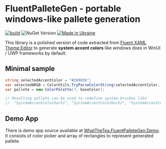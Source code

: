 # FluentPalleteGen - portable windows-like pallete generation

[![build](https://github.com/WhatTheTea/WhatTheTea.FluentPalleteGen/actions/workflows/publish.yml/badge.svg)](https://github.com/WhatTheTea/WhatTheTea.FluentPalleteGen/actions/workflows/publish.yml)
![NuGet Version](https://img.shields.io/nuget/v/WhatTheTea.FluentPalleteGen)
[![Made in Ukraine](https://img.shields.io/badge/made_in-Ukraine-ffd700.svg?labelColor=0057b7)](https://stand-with-ukraine.pp.ua)

This library is a polished version of code extracted from [Fluent XAML Theme Editor](https://github.com/Microsoft/fluent-xaml-theme-editor) to generate **system accent colors** like windows does in WinUI / UWP frameworks by default.

## Minimal sample

```csharp
string selectedAccentColor = "#29903b";
var selectedARGB = ColorUtils.TryParseColorString(selectedAccentColor, out var baseColor);
var pallete = new ColorPalette(7, baseColor);

// Resulting pallete can be used to redefine system brushes like 
//  "SystemAccentColorDark1", "SystemAccentColorDark2", "SystemAccentColorDark3" . . .
```

## Demo App

There is demo app source available at [WhatTheTea.FluentPalleteGen.Demo](WhatTheTea.FluentPalleteGen.Demo/). It consists of color picker and array of rectangles to represent generated pallete.